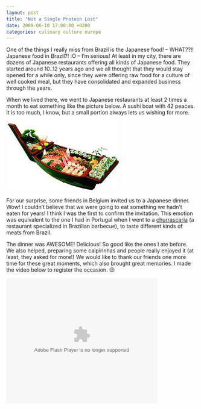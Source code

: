 ```yaml
---
layout: post
title: "Not a Single Protein Lost"
date: 2009-06-10 17:00:00 +0200
categories: culinary culture europe
---
```


One of the things I really miss from Brazil is the Japanese food! – WHAT??!! Japanese food in Brazil?! :O – I’m serious! At least in my city, there are dozens of Japanese restaurants offering all kinds of Japanese food. They started around 10..12 years ago and we all thought that they would stay opened for a while only, since they were offering raw food for a culture of well cooked meal, but they have consolidated and expanded business through the years.

When we lived there, we went to Japanese restaurants at least 2 times a month to eat something like the picture below. A sushi boat with 42 peaces. It is too much, I know, but a small portion always lets us wishing for more.

![Sushi-barco.jpg](/images/posts/Sushi-barco.jpg)

For our surprise, some friends in Belgium invited us to a Japanese dinner. Wow! I couldn’t believe that we were going to eat something we hadn’t eaten for years! I think I was the first to confirm the invitation. This emotion was equivalent to the one I had in Portugal when I went to a [churrascaria](http://en.wikipedia.org/wiki/Churrascaria) (a restaurant specialized in Brazilian barbecue), to taste different kinds of meats from Brazil.

The dinner was AWESOME! Delicious! So good like the ones I ate before. We also helped, preparing some caipirinhas and people really enjoyed it (at least, they asked for more!) We would like to thank our friends one more time for these great moments, which also brought great memories. I made the video below to register the occasion. 😉

<object class="" codebase="http://download.macromedia.com/pub/shockwave/cabs/flash/swflash.cab#version=6,0,40,0" height="332" id="BLOG_video-e3151cb376860526" width="400"><param name="movie" value="//www.youtube.com/get_player"/><param name="bgcolor" value="#FFFFFF"/><param name="allowfullscreen" value="true"/><param name="flashvars" value="flvurl=http://redirector.googlevideo.com/videoplayback?id%3De3151cb376860526%26itag%3D5%26source%3Dblogger%26app%3Dblogger%26cmo%3Dsensitive_content%253Dyes%26ip%3D0.0.0.0%26ipbits%3D0%26expire%3D1398602641%26sparams%3Did,itag,source,ip,ipbits,expire%26signature%3D887696ED84CC6BF005E4A09A17FC8F8D82643E7F.86D172A1B8EF4C759BCD5083DFA85DCD934C9E8C%26key%3Dck2&amp;iurl=http://video.google.com/ThumbnailServer2?app%3Dblogger%26contentid%3De3151cb376860526%26offsetms%3D5000%26itag%3Dw160%26sigh%3D5V-b4PQ9Ac6QOYzdkqZc47Ag0gY&amp;autoplay=0&amp;ps=blogger"/><embed allowfullscreen="true" bgcolor="#FFFFFF" flashvars="flvurl=http://redirector.googlevideo.com/videoplayback?id%3De3151cb376860526%26itag%3D5%26source%3Dblogger%26app%3Dblogger%26cmo%3Dsensitive_content%253Dyes%26ip%3D0.0.0.0%26ipbits%3D0%26expire%3D1398602641%26sparams%3Did,itag,source,ip,ipbits,expire%26signature%3D887696ED84CC6BF005E4A09A17FC8F8D82643E7F.86D172A1B8EF4C759BCD5083DFA85DCD934C9E8C%26key%3Dck2&amp;iurl=http://video.google.com/ThumbnailServer2?app%3Dblogger%26contentid%3De3151cb376860526%26offsetms%3D5000%26itag%3Dw160%26sigh%3D5V-b4PQ9Ac6QOYzdkqZc47Ag0gY&amp;autoplay=0&amp;ps=blogger" height="332" src="//www.youtube.com/get_player" type="application/x-shockwave-flash" width="400"/></object>

